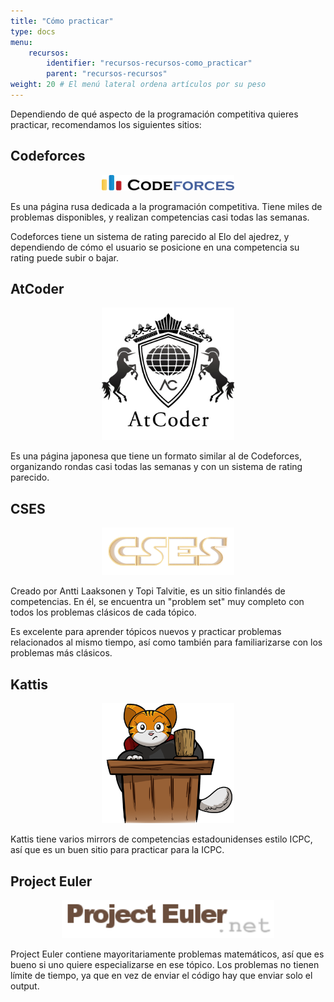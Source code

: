 ```yaml
---
title: "Cómo practicar"
type: docs
menu:
    recursos:
        identifier: "recursos-recursos-como_practicar"
        parent: "recursos-recursos"
weight: 20 # El menú lateral ordena artículos por su peso
---
```

Dependiendo de qué aspecto de la programación competitiva quieres practicar, recomendamos los siguientes sitios:

## Codeforces
<center><figure><a href="https://codeforces.com/"><img src="img/logo_codeforces.png" width="50%"/></a></figure></center>

Es una página rusa dedicada a la programación competitiva. Tiene miles de problemas disponibles, y realizan competencias casi todas las semanas.

Codeforces tiene un sistema de rating parecido al Elo del ajedrez, y dependiendo de cómo el usuario se posicione en una competencia su rating puede subir o bajar.

## AtCoder
<center><figure><a href="https://atcoder.jp/"><img src="img/logo_atcoder.png" width="50%"/></a></figure></center>

Es una página japonesa que tiene un formato similar al de Codeforces, organizando rondas casi todas las semanas y con un sistema de rating parecido.

## CSES
<center><figure><a href="https://cses.fi/problemset"><img src="img/logo_cses.png" width="50%"/></a></figure></center>

Creado por Antti Laaksonen y Topi Talvitie, es un sitio finlandés de competencias. En él, se encuentra un "problem set" muy completo con todos los problemas clásicos de cada tópico.

Es excelente para aprender tópicos nuevos y practicar problemas relacionados al mismo tiempo, así como también para familiarizarse con los problemas más clásicos.

## Kattis
<center><figure><a href="https://open.kattis.com/"><img src="img/logo_kattis.png" width="50%"/></a></figure></center>

Kattis tiene varios mirrors de competencias estadounidenses estilo ICPC, así que es un buen sitio para practicar para la ICPC.

## Project Euler
<center><figure><a href="https://projecteuler.net"><img src="img/logo_projecteuler.png" width="80%"/></a></figure></center>
Project Euler contiene mayoritariamente problemas matemáticos, así que es bueno si uno quiere especializarse en ese tópico. Los problemas no tienen límite de tiempo, ya que en vez de enviar el código hay que enviar solo el output.